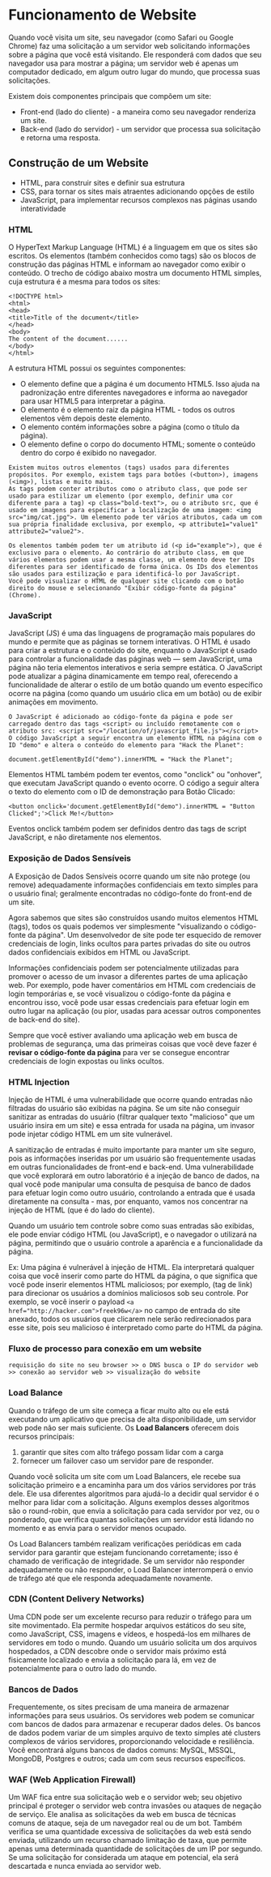 # Funcionamento de Website
Quando você visita um site, seu navegador (como Safari ou Google Chrome) faz uma solicitação a um servidor web solicitando informações sobre a página que você está visitando. Ele responderá com dados que seu navegador usa para mostrar a página; um servidor web é apenas um computador dedicado, em algum outro lugar do mundo, que processa suas solicitações.

Existem dois componentes principais que compõem um site:

* Front-end (lado do cliente) - a maneira como seu navegador renderiza um site.
* Back-end (lado do servidor) - um servidor que processa sua solicitação e retorna uma resposta.

## Construção de um Website

* HTML, para construir sites e definir sua estrutura
* CSS, para tornar os sites mais atraentes adicionando opções de estilo
* JavaScript, para implementar recursos complexos nas páginas usando interatividade

### HTML

O HyperText Markup Language (HTML) é a linguagem em que os sites são escritos. Os elementos (também conhecidos como tags) são os blocos de construção das páginas HTML e informam ao navegador como exibir o conteúdo. O trecho de código abaixo mostra um documento HTML simples, cuja estrutura é a mesma para todos os sites:

```
<!DOCTYPE html>
<html>
<head>
<title>Title of the document</title>
</head>
<body>
The content of the document......
</body>
</html>

```

A estrutura HTML possui os seguintes componentes:

* O elemento <!DOCTYPE html> define que a página é um documento HTML5. Isso ajuda na padronização entre diferentes navegadores e informa ao navegador para usar HTML5 para interpretar a página.
* O elemento <html> é o elemento raiz da página HTML - todos os outros elementos vêm depois deste elemento.
* O elemento <head> contém informações sobre a página (como o título da página).
* O elemento <body> define o corpo do documento HTML; somente o conteúdo dentro do corpo é exibido no navegador.

```
Existem muitos outros elementos (tags) usados para diferentes propósitos. Por exemplo, existem tags para botões (<button>), imagens (<img>), listas e muito mais.
As tags podem conter atributos como o atributo class, que pode ser usado para estilizar um elemento (por exemplo, definir uma cor diferente para a tag) <p class="bold-text">, ou o atributo src, que é usado em imagens para especificar a localização de uma imagem: <img src="img/cat.jpg">. Um elemento pode ter vários atributos, cada um com sua própria finalidade exclusiva, por exemplo, <p attribute1="value1" attribute2="value2">.
```

```
Os elementos também podem ter um atributo id (<p id="example">), que é exclusivo para o elemento. Ao contrário do atributo class, em que vários elementos podem usar a mesma classe, um elemento deve ter IDs diferentes para ser identificado de forma única. Os IDs dos elementos são usados para estilização e para identificá-lo por JavaScript.
Você pode visualizar o HTML de qualquer site clicando com o botão direito do mouse e selecionando "Exibir código-fonte da página" (Chrome).
```

### JavaScript
JavaScript (JS) é uma das linguagens de programação mais populares do mundo e permite que as páginas se tornem interativas. O HTML é usado para criar a estrutura e o conteúdo do site, enquanto o JavaScript é usado para controlar a funcionalidade das páginas web — sem JavaScript, uma página não teria elementos interativos e seria sempre estática.
O JavaScript pode atualizar a página dinamicamente em tempo real, oferecendo a funcionalidade de alterar o estilo de um botão quando um evento específico ocorre na página (como quando um usuário clica em um botão) ou de exibir animações em movimento.

```
O JavaScript é adicionado ao código-fonte da página e pode ser carregado dentro das tags <script> ou incluído remotamente com o atributo src: <script src="/location/of/javascript_file.js"></script>
O código JavaScript a seguir encontra um elemento HTML na página com o ID "demo" e altera o conteúdo do elemento para "Hack the Planet":
```

```
document.getElementById("demo").innerHTML = "Hack the Planet";
```

Elementos HTML também podem ter eventos, como "onclick" ou "onhover", que executam JavaScript quando o evento ocorre. O código a seguir altera o texto do elemento com o ID de demonstração para Botão Clicado:

```
<button onclick='document.getElementById("demo").innerHTML = "Button Clicked";'>Click Me!</button>
```

Eventos onclick também podem ser definidos dentro das tags de script JavaScript, e não diretamente nos elementos.

### Exposição de Dados Sensíveis

A Exposição de Dados Sensíveis ocorre quando um site não protege (ou remove) adequadamente informações confidenciais em texto simples para o usuário final; geralmente encontradas no código-fonte do front-end de um site.

Agora sabemos que sites são construídos usando muitos elementos HTML (tags), todos os quais podemos ver simplesmente "visualizando o código-fonte da página". Um desenvolvedor de site pode ter esquecido de remover credenciais de login, links ocultos para partes privadas do site ou outros dados confidenciais exibidos em HTML ou JavaScript.

Informações confidenciais podem ser potencialmente utilizadas para promover o acesso de um invasor a diferentes partes de uma aplicação web. Por exemplo, pode haver comentários em HTML com credenciais de login temporárias e, se você visualizou o código-fonte da página e encontrou isso, você pode usar essas credenciais para efetuar login em outro lugar na aplicação (ou pior, usadas para acessar outros componentes de back-end do site).

Sempre que você estiver avaliando uma aplicação web em busca de problemas de segurança, uma das primeiras coisas que você deve fazer é **revisar o código-fonte da página** para ver se consegue encontrar credenciais de login expostas ou links ocultos.

### HTML Injection
Injeção de HTML é uma vulnerabilidade que ocorre quando entradas não filtradas do usuário são exibidas na página. Se um site não conseguir sanitizar as entradas do usuário (filtrar qualquer texto "malicioso" que um usuário insira em um site) e essa entrada for usada na página, um invasor pode injetar código HTML em um site vulnerável.

A sanitização de entradas é muito importante para manter um site seguro, pois as informações inseridas por um usuário são frequentemente usadas em outras funcionalidades de front-end e back-end. Uma vulnerabilidade que você explorará em outro laboratório é a injeção de banco de dados, na qual você pode manipular uma consulta de pesquisa de banco de dados para efetuar login como outro usuário, controlando a entrada que é usada diretamente na consulta - mas, por enquanto, vamos nos concentrar na injeção de HTML (que é do lado do cliente).

Quando um usuário tem controle sobre como suas entradas são exibidas, ele pode enviar código HTML (ou JavaScript), e o navegador o utilizará na página, permitindo que o usuário controle a aparência e a funcionalidade da página.

Ex:
Uma página é vulnerável à injeção de HTML. Ela interpretará qualquer coisa que você inserir como parte do HTML da página, o que significa que você pode inserir elementos HTML maliciosos; por exemplo, <a> (tag de link) para direcionar os usuários a domínios maliciosos sob seu controle. Por exemplo, se você inserir o payload ```<a href="http://hacker.com">freek96w</a>``` no campo de entrada do site anexado, todos os usuários que clicarem nele serão redirecionados para esse site, pois seu <a> malicioso é interpretado como parte do HTML da página.

### Fluxo de processo para conexão em um website

``` requisição do site no seu browser >> o DNS busca o IP do servidor web >> conexão ao servidor web >> visualização do website ```

### Load Balance
Quando o tráfego de um site começa a ficar muito alto ou ele está executando um aplicativo que precisa de alta disponibilidade, um servidor web pode não ser mais suficiente. Os **Load Balancers** oferecem dois recursos principais: 
1. garantir que sites com alto tráfego possam lidar com a carga
2. fornecer um failover caso um servidor pare de responder.

Quando você solicita um site com um Load Balancers, ele recebe sua solicitação primeiro e a encaminha para um dos vários servidores por trás dele. Ele usa diferentes algoritmos para ajudá-lo a decidir qual servidor é o melhor para lidar com a solicitação. Alguns exemplos desses algoritmos são o round-robin, que envia a solicitação para cada servidor por vez, ou o ponderado, que verifica quantas solicitações um servidor está lidando no momento e as envia para o servidor menos ocupado.

Os Load Balancers também realizam verificações periódicas em cada servidor para garantir que estejam funcionando corretamente; isso é chamado de verificação de integridade. Se um servidor não responder adequadamente ou não responder, o Load Balancer interromperá o envio de tráfego até que ele responda adequadamente novamente.

### CDN (Content Delivery Networks)

Uma CDN pode ser um excelente recurso para reduzir o tráfego para um site movimentado. Ela permite hospedar arquivos estáticos do seu site, como JavaScript, CSS, imagens e vídeos, e hospedá-los em milhares de servidores em todo o mundo. Quando um usuário solicita um dos arquivos hospedados, a CDN descobre onde o servidor mais próximo está fisicamente localizado e envia a solicitação para lá, em vez de potencialmente para o outro lado do mundo.

### Bancos de Dados

Frequentemente, os sites precisam de uma maneira de armazenar informações para seus usuários. Os servidores web podem se comunicar com bancos de dados para armazenar e recuperar dados deles. Os bancos de dados podem variar de um simples arquivo de texto simples até clusters complexos de vários servidores, proporcionando velocidade e resiliência. Você encontrará alguns bancos de dados comuns: MySQL, MSSQL, MongoDB, Postgres e outros; cada um com seus recursos específicos.

### WAF (Web Application Firewall)

Um WAF fica entre sua solicitação web e o servidor web; seu objetivo principal é proteger o servidor web contra invasões ou ataques de negação de serviço. Ele analisa as solicitações da web em busca de técnicas comuns de ataque, seja de um navegador real ou de um bot. Também verifica se uma quantidade excessiva de solicitações da web está sendo enviada, utilizando um recurso chamado limitação de taxa, que permite apenas uma determinada quantidade de solicitações de um IP por segundo. Se uma solicitação for considerada um ataque em potencial, ela será descartada e nunca enviada ao servidor web.
